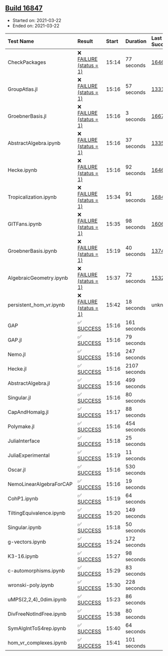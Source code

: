 ## [Build 16847](https://oscarci.mathematik.uni-kl.de/job/oscar/16847/)

* Started on: 2021-03-22
* Ended on: 2021-03-22

| Test Name    | Result | Start | Duration | Last Success | First Failure |
|:-------------|:-------|:------|:---------|:-------------|:--------------|
| CheckPackages | ❌ [FAILURE (status = 1)](https://oscarci.mathematik.uni-kl.de/job/oscar/16847/artifact/logs/build-16847/CheckPackages.log) | 15:14 | 77 seconds | [16463](https://oscarci.mathematik.uni-kl.de/job/oscar/16463/) | [16464](https://oscarci.mathematik.uni-kl.de/job/oscar/16464/) |
| GroupAtlas.jl | ❌ [FAILURE (status = 1)](https://oscarci.mathematik.uni-kl.de/job/oscar/16847/artifact/logs/build-16847/GroupAtlas.jl.log) | 15:16 | 57 seconds | [13311](https://oscarci.mathematik.uni-kl.de/job/oscar/13311/) | [13312](https://oscarci.mathematik.uni-kl.de/job/oscar/13312/) |
| GroebnerBasis.jl | ❌ [FAILURE (status = 1)](https://oscarci.mathematik.uni-kl.de/job/oscar/16847/artifact/logs/build-16847/GroebnerBasis.jl.log) | 15:16 | 3 seconds | [16676](https://oscarci.mathematik.uni-kl.de/job/oscar/16676/) | [16677](https://oscarci.mathematik.uni-kl.de/job/oscar/16677/) |
| AbstractAlgebra.ipynb | ❌ [FAILURE (status = 1)](https://oscarci.mathematik.uni-kl.de/job/oscar/16847/artifact/logs/build-16847/AbstractAlgebra.ipynb.log) | 15:16 | 37 seconds | [13355](https://oscarci.mathematik.uni-kl.de/job/oscar/13355/) | [13356](https://oscarci.mathematik.uni-kl.de/job/oscar/13356/) |
| Hecke.ipynb | ❌ [FAILURE (status = 1)](https://oscarci.mathematik.uni-kl.de/job/oscar/16847/artifact/logs/build-16847/Hecke.ipynb.log) | 15:16 | 92 seconds | [16463](https://oscarci.mathematik.uni-kl.de/job/oscar/16463/) | [16464](https://oscarci.mathematik.uni-kl.de/job/oscar/16464/) |
| Tropicalization.ipynb | ❌ [FAILURE (status = 1)](https://oscarci.mathematik.uni-kl.de/job/oscar/16847/artifact/logs/build-16847/Tropicalization.ipynb.log) | 15:34 | 91 seconds | [16846](https://oscarci.mathematik.uni-kl.de/job/oscar/16846/) | [16847](https://oscarci.mathematik.uni-kl.de/job/oscar/16847/) |
| GITFans.ipynb | ❌ [FAILURE (status = 1)](https://oscarci.mathematik.uni-kl.de/job/oscar/16847/artifact/logs/build-16847/GITFans.ipynb.log) | 15:35 | 98 seconds | [16068](https://oscarci.mathematik.uni-kl.de/job/oscar/16068/) | [16069](https://oscarci.mathematik.uni-kl.de/job/oscar/16069/) |
| GroebnerBasis.ipynb | ❌ [FAILURE (status = 1)](https://oscarci.mathematik.uni-kl.de/job/oscar/16847/artifact/logs/build-16847/GroebnerBasis.ipynb.log) | 15:19 | 40 seconds | [13748](https://oscarci.mathematik.uni-kl.de/job/oscar/13748/) | [13749](https://oscarci.mathematik.uni-kl.de/job/oscar/13749/) |
| AlgebraicGeometry.ipynb | ❌ [FAILURE (status = 1)](https://oscarci.mathematik.uni-kl.de/job/oscar/16847/artifact/logs/build-16847/AlgebraicGeometry.ipynb.log) | 15:37 | 72 seconds | [15322](https://oscarci.mathematik.uni-kl.de/job/oscar/15322/) | [15323](https://oscarci.mathematik.uni-kl.de/job/oscar/15323/) |
| persistent_hom_vr.ipynb | ❌ [FAILURE (status = 1)](https://oscarci.mathematik.uni-kl.de/job/oscar/16847/artifact/logs/build-16847/persistent_hom_vr.ipynb.log) | 15:42 | 18 seconds | unknown | unknown |
| GAP | ✅ [SUCCESS](https://oscarci.mathematik.uni-kl.de/job/oscar/16847/artifact/logs/build-16847/GAP.log) | 15:16 | 161 seconds |  |  |
| GAP.jl | ✅ [SUCCESS](https://oscarci.mathematik.uni-kl.de/job/oscar/16847/artifact/logs/build-16847/GAP.jl.log) | 15:16 | 79 seconds |  |  |
| Nemo.jl | ✅ [SUCCESS](https://oscarci.mathematik.uni-kl.de/job/oscar/16847/artifact/logs/build-16847/Nemo.jl.log) | 15:16 | 247 seconds |  |  |
| Hecke.jl | ✅ [SUCCESS](https://oscarci.mathematik.uni-kl.de/job/oscar/16847/artifact/logs/build-16847/Hecke.jl.log) | 15:16 | 2107 seconds |  |  |
| AbstractAlgebra.jl | ✅ [SUCCESS](https://oscarci.mathematik.uni-kl.de/job/oscar/16847/artifact/logs/build-16847/AbstractAlgebra.jl.log) | 15:16 | 499 seconds |  |  |
| Singular.jl | ✅ [SUCCESS](https://oscarci.mathematik.uni-kl.de/job/oscar/16847/artifact/logs/build-16847/Singular.jl.log) | 15:16 | 80 seconds |  |  |
| CapAndHomalg.jl | ✅ [SUCCESS](https://oscarci.mathematik.uni-kl.de/job/oscar/16847/artifact/logs/build-16847/CapAndHomalg.jl.log) | 15:17 | 88 seconds |  |  |
| Polymake.jl | ✅ [SUCCESS](https://oscarci.mathematik.uni-kl.de/job/oscar/16847/artifact/logs/build-16847/Polymake.jl.log) | 15:16 | 454 seconds |  |  |
| JuliaInterface | ✅ [SUCCESS](https://oscarci.mathematik.uni-kl.de/job/oscar/16847/artifact/logs/build-16847/JuliaInterface.log) | 15:18 | 25 seconds |  |  |
| JuliaExperimental | ✅ [SUCCESS](https://oscarci.mathematik.uni-kl.de/job/oscar/16847/artifact/logs/build-16847/JuliaExperimental.log) | 15:19 | 11 seconds |  |  |
| Oscar.jl | ✅ [SUCCESS](https://oscarci.mathematik.uni-kl.de/job/oscar/16847/artifact/logs/build-16847/Oscar.jl.log) | 15:16 | 530 seconds |  |  |
| NemoLinearAlgebraForCAP | ✅ [SUCCESS](https://oscarci.mathematik.uni-kl.de/job/oscar/16847/artifact/logs/build-16847/NemoLinearAlgebraForCAP.log) | 15:16 | 19 seconds |  |  |
| CohP1.ipynb | ✅ [SUCCESS](https://oscarci.mathematik.uni-kl.de/job/oscar/16847/artifact/logs/build-16847/CohP1.ipynb.log) | 15:19 | 64 seconds |  |  |
| TiltingEquivalence.ipynb | ✅ [SUCCESS](https://oscarci.mathematik.uni-kl.de/job/oscar/16847/artifact/logs/build-16847/TiltingEquivalence.ipynb.log) | 15:20 | 149 seconds |  |  |
| Singular.ipynb | ✅ [SUCCESS](https://oscarci.mathematik.uni-kl.de/job/oscar/16847/artifact/logs/build-16847/Singular.ipynb.log) | 15:18 | 50 seconds |  |  |
| g-vectors.ipynb | ✅ [SUCCESS](https://oscarci.mathematik.uni-kl.de/job/oscar/16847/artifact/logs/build-16847/g-vectors.ipynb.log) | 15:24 | 172 seconds |  |  |
| K3-16.ipynb | ✅ [SUCCESS](https://oscarci.mathematik.uni-kl.de/job/oscar/16847/artifact/logs/build-16847/K3-16.ipynb.log) | 15:27 | 98 seconds |  |  |
| c-automorphisms.ipynb | ✅ [SUCCESS](https://oscarci.mathematik.uni-kl.de/job/oscar/16847/artifact/logs/build-16847/c-automorphisms.ipynb.log) | 15:29 | 83 seconds |  |  |
| wronski-poly.ipynb | ✅ [SUCCESS](https://oscarci.mathematik.uni-kl.de/job/oscar/16847/artifact/logs/build-16847/wronski-poly.ipynb.log) | 15:30 | 228 seconds |  |  |
| uMPS(2,2,4)_0dim.ipynb | ✅ [SUCCESS](https://oscarci.mathematik.uni-kl.de/job/oscar/16847/artifact/logs/build-16847/uMPS-2-2-4-_0dim.ipynb.log) | 15:23 | 86 seconds |  |  |
| DivFreeNotIndFree.ipynb | ✅ [SUCCESS](https://oscarci.mathematik.uni-kl.de/job/oscar/16847/artifact/logs/build-16847/DivFreeNotIndFree.ipynb.log) | 15:38 | 80 seconds |  |  |
| SymAlgIntToS4rep.ipynb | ✅ [SUCCESS](https://oscarci.mathematik.uni-kl.de/job/oscar/16847/artifact/logs/build-16847/SymAlgIntToS4rep.ipynb.log) | 15:40 | 64 seconds |  |  |
| hom_vr_complexes.ipynb | ✅ [SUCCESS](https://oscarci.mathematik.uni-kl.de/job/oscar/16847/artifact/logs/build-16847/hom_vr_complexes.ipynb.log) | 15:41 | 101 seconds |  |  |

